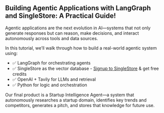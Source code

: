 ## Building Agentic Applications with LangGraph and SingleStore: A Practical Guide!
Agentic applications are the next evolution in AI—systems that not only generate responses but can reason, make decisions, and interact autonomously across tools and data sources. 

In this tutorial, we’ll walk through how to build a real-world agentic system using:
- ✅ LangGraph for orchestrating agents
- ✅ SingleStore as the vector database - [Signup to SingleStore](https://bit.ly/Agentic-App) & get free credits
- ✅ OpenAI + Tavily for LLMs and retrieval
- ✅ Python for logic and orchestration

Our final product is a Startup Intelligence Agent—a system that autonomously researches a startup domain, identifies key trends and competitors, generates a pitch, and stores that knowledge for future use.
